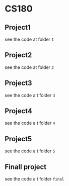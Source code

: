 # CS180
## Project1
see the code at folder `1`
## Project2
see the code at folder `2`
## Project3 
see the code a t folder `3`
## Project4
see the code a t folder `4`
## Project5
see the code a t folder `5`
## Finall project
see the code a t folder `final`
